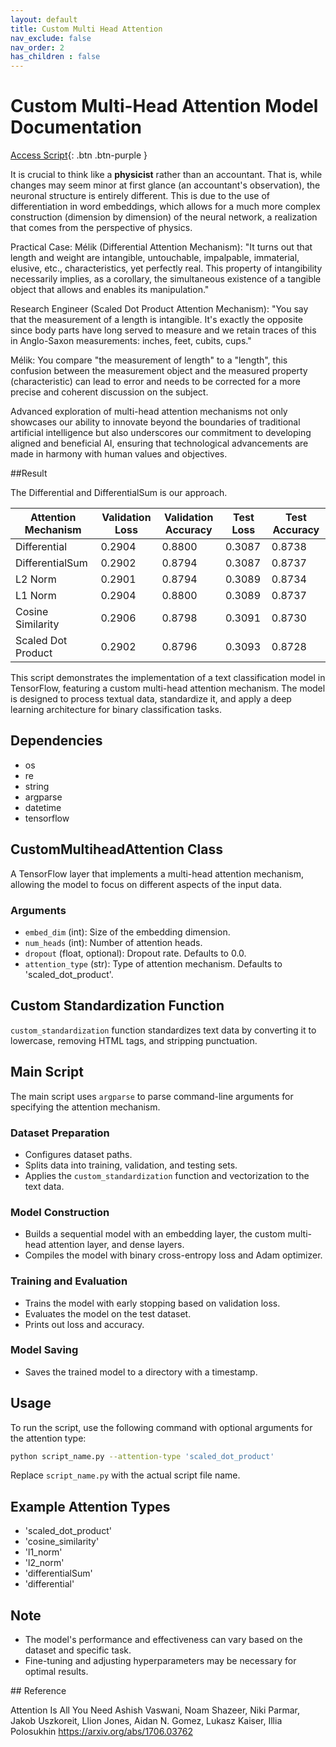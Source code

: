 ```yaml
---
layout: default
title: Custom Multi Head Attention
nav_exclude: false
nav_order: 2
has_children : false
---
```


# Custom Multi-Head Attention Model Documentation

[Access Script](https://github.com/ResilienceAnalytics/Python-Code/blob/main/CustomMultiHeadAttention.py){: .btn .btn-purple }

It is crucial to think like a **physicist** rather than an accountant. That is, while changes may seem minor at first glance (an accountant's observation), the neuronal structure is entirely different. This is due to the use of differentiation in word embeddings, which allows for a much more complex construction (dimension by dimension) of the neural network, a realization that comes from the perspective of physics.

Practical Case: Mélik (Differential Attention Mechanism): "It turns out that length and weight are intangible, untouchable, impalpable, immaterial, elusive, etc., characteristics, yet perfectly real. This property of intangibility necessarily implies, as a corollary, the simultaneous existence of a tangible object that allows and enables its manipulation."

Research Engineer (Scaled Dot Product Attention Mechanism): "You say that the measurement of a length is intangible. It's exactly the opposite since body parts have long served to measure and we retain traces of this in Anglo-Saxon measurements: inches, feet, cubits, cups."

Mélik: You compare "the measurement of length" to a "length", this confusion between the measurement object and the measured property (characteristic) can lead to error and needs to be corrected for a more precise and coherent discussion on the subject.

Advanced exploration of multi-head attention mechanisms not only showcases our ability to innovate beyond the boundaries of traditional artificial intelligence but also underscores our commitment to developing aligned and beneficial AI, ensuring that technological advancements are made in harmony with human values and objectives.

##Result

The Differential and DifferentialSum is our approach.

| Attention Mechanism   | Validation Loss | Validation Accuracy | Test Loss | Test Accuracy |
|-----------------------|-----------------|---------------------|-----------|---------------|
| Differential          | 0.2904          | 0.8800              | 0.3087    | 0.8738        |
| DifferentialSum       | 0.2902          | 0.8794              | 0.3087    | 0.8737        |
| L2 Norm               | 0.2901          | 0.8794              | 0.3089    | 0.8734        |
| L1 Norm               | 0.2904          | 0.8800              | 0.3089    | 0.8737        |
| Cosine Similarity     | 0.2906          | 0.8798              | 0.3091    | 0.8730        |
| Scaled Dot Product    | 0.2902          | 0.8796              | 0.3093    | 0.8728        |




This script demonstrates the implementation of a text classification model in TensorFlow, featuring a custom multi-head attention mechanism. The model is designed to process textual data, standardize it, and apply a deep learning architecture for binary classification tasks.

## Dependencies

- os
- re
- string
- argparse
- datetime
- tensorflow

## CustomMultiheadAttention Class

A TensorFlow layer that implements a multi-head attention mechanism, allowing the model to focus on different aspects of the input data.

### Arguments
- `embed_dim` (int): Size of the embedding dimension.
- `num_heads` (int): Number of attention heads.
- `dropout` (float, optional): Dropout rate. Defaults to 0.0.
- `attention_type` (str): Type of attention mechanism. Defaults to 'scaled_dot_product'.

## Custom Standardization Function

`custom_standardization` function standardizes text data by converting it to lowercase, removing HTML tags, and stripping punctuation.

## Main Script

The main script uses `argparse` to parse command-line arguments for specifying the attention mechanism.

### Dataset Preparation
- Configures dataset paths.
- Splits data into training, validation, and testing sets.
- Applies the `custom_standardization` function and vectorization to the text data.

### Model Construction
- Builds a sequential model with an embedding layer, the custom multi-head attention layer, and dense layers.
- Compiles the model with binary cross-entropy loss and Adam optimizer.

### Training and Evaluation
- Trains the model with early stopping based on validation loss.
- Evaluates the model on the test dataset.
- Prints out loss and accuracy.

### Model Saving
- Saves the trained model to a directory with a timestamp.

## Usage

To run the script, use the following command with optional arguments for the attention type:

```bash
python script_name.py --attention-type 'scaled_dot_product'
```

Replace `script_name.py` with the actual script file name.

## Example Attention Types
- 'scaled_dot_product'
- 'cosine_similarity'
- 'l1_norm'
- 'l2_norm'
- 'differentialSum'
- 'differential'



## Note
- The model's performance and effectiveness can vary based on the dataset and specific task.
- Fine-tuning and adjusting hyperparameters may be necessary for optimal results.

## Reference

Attention Is All You Need
Ashish Vaswani, Noam Shazeer, Niki Parmar, Jakob Uszkoreit, Llion Jones, Aidan N. Gomez, Lukasz Kaiser, Illia Polosukhin
https://arxiv.org/abs/1706.03762
